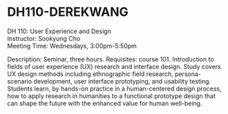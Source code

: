 # DH110-DEREKWANG
DH 110: User Experience and Design <br>
Instructor: Sookyung Cho <br>
Meeting Time: Wednesdays, 3:00pm-5:50pm <br>

Description: Seminar, three hours. Requisites: course 101. Introduction to fields of user experience (UX) research and interface design. Study covers UX design methods including ethnographic field research, persona-scenario development, user interface prototyping, and usability testing. Students learn, by hands-on practice in a human-centered design process, how to apply research in humanities to a functional prototype design that can shape the future with the enhanced value for human well-being.
